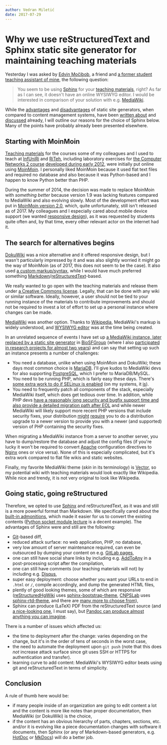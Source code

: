 ```yaml
---
author: Vedran Miletić
date: 2017-07-29
---
```


# Why we use reStructuredText and Sphinx static site generator for maintaining teaching materials

Yesterday I was asked by [Edvin Močibob](https://edvin.me/), a friend and [a former student teaching assistant of mine](../people.md#former-students), the following question:

> You seem to be using [Sphinx](https://www.sphinx-doc.org/) for your [teaching materials](../../hr/nastava/index.md), right? As far as I can see, it doesn't have an online WYSIWYG editor. I would be interested in comparison of your solution with e.g. [MediaWiki](https://www.mediawiki.org/).

While the [advantages](https://www.sitepoint.com/7-reasons-use-static-site-generator/) and [disadvantages](https://www.sitepoint.com/7-reasons-not-use-static-site-generator/) of static site generators, when compared to content management systems, have been [written about](https://www.stevestreeting.com/2016/06/12/converting-this-blog-from-wordpress-to-hugo/) and [discussed](https://news.ycombinator.com/item?id=896634) already, I will outline our reasons for the choice of Sphinx below. Many of the points have probably already been presented elsewhere.

## Starting with MoinMoin

[Teaching materials](../../hr/nastava/index.md) for the courses some of my colleagues and I used to teach at [InfUniRi](https://www.inf.uniri.hr/) and [RiTeh](http://www.riteh.uniri.hr/), including laboratory exercises for [the Computer Networks 2 course](../../hr/nastava/kolegiji/RM2.md) [developed during early 2012](../../hr/istrazivanje-i-razvoj.md#razvoj-e-kolegija-racunalne-mreze-2-na-sveucilistu-u-rijeci-u-akademskoj-20112012-godini), were initially put online using [MoinMoin](https://moinmo.in/). I personally liked MoinMoin because it used flat text files and required no database and also because it was Python-based and I happen to know Python better than PHP.

During the summer of 2014, the decision was made to replace MoinMoin with *something better* because version 1.9 was lacking features compared to MediaWiki and also evolving slowly. Most of the development effort was put in [MoinMoin version 2.0](https://moin-20.readthedocs.io/), which, quite unfortunately, still isn't released as of 2017. My colleagues and I especially cared about mobile device support (we wanted [responsive design](https://en.wikipedia.org/wiki/Responsive_web_design)), as it was requested by students quite often and, by that time, every other relevant actor on the internet had it.

## The search for alternatives begins

[DokuWiki](https://www.dokuwiki.org/) was a nice alternative and it offered responsive design, but I wasn't particularly impressed by it and was also slightly worried it might go the way of MoinMoin (as of 2017, this does not seem to be the case). It also used [a custom markup/syntax](https://www.dokuwiki.org/wiki:syntax), while I would have much preferred something [Markdown](https://daringfireball.net/projects/markdown/)/[reStructuredText](https://docutils.sourceforge.io/rst.html)-based.

We really wanted to go open with the teaching materials and release them under [a Creative Commons license](https://creativecommons.org/choose/). Legally, that can be done with any wiki or similar software. Ideally, however, a user should not be tied to your running instance of the materials to contribute improvements and should not be required to invest a lot of effort to set up a personal instance where changes can be made.

[MediaWiki](https://www.mediawiki.org/) was another option. Thanks to [Wikipedia](https://www.wikipedia.org/), MediaWiki's markup is widely understood, and [WYSIWYG editor](https://www.mediawiki.org/wiki/WYSIWYG_editor) was at the time being created.

In an unrelated sequence of events I have set up [a MediaWiki instance, later replaced by a static site generator](https://svedruziclab.github.io/software.html) in [BioSFGroup](https://svedruziclab.github.io/group.html) (where I also [participated in research projects for almost two years](2015-07-28-joys-and-pains-of-interdisciplinary-research.md)) and can say that setting up such an instance presents a number of challenges:

- You need a database, unlike when using MoinMoin and DokuWiki; these days most common choice is [MariaDB](https://mariadb.org/). I'll give kudos to MediaWiki devs for also supporting [PostgreSQL](https://www.postgresql.org/), which I prefer to MariaDB/MySQL.
- You need to be running PHP, which is fairly easy these days. There's [some extra work to do if SELinux is enabled](https://www.mediawiki.org/wiki/SELinux) (on my systems, it [is](https://stopdisablingselinux.com/)).
- You need to frequently patch all components of the stack, especially MediaWiki itself, which does get tedious over time. In addition, while PHP devs [have a reasonably long security and bugfix support time and also provide a detailed migration path after EOL](https://secure.php.net/eol.php) and while newer MediaWiki will likely support more recent PHP versions that include security fixes, your distribution [might](https://security-tracker.debian.org/tracker/source-package/php5) [require](https://security-tracker.debian.org/tracker/source-package/php7.0) you to do a distribution upgrade to a newer version to provide you with a newer (and supported) version of PHP containing the security fixes.

When migrating a MediaWiki instance from a server to another server, you have to dump/restore the database and adjust the config files (if you're lucky it won't be required to convert [Apache](https://httpd.apache.org/) configuration directives to [Nginx](https://nginx.org/) ones or vice versa). None of this is especially complicated, but it's extra work compared to flat file wikis and static websites.

Finally, my favorite MediaWiki theme (_skin_ in its terminology) is [Vector](https://www.mediawiki.org/wiki/Skin:Vector), so my potential wiki with teaching materials would look exactly like Wikipedia. While nice and trendy, it is not very original to look like Wikipedia.

## Going static, going reStructured

Therefore, we opted to use [Sphinx](https://www.sphinx-doc.org/) and reStructuredText, as it was and still is a more powerful format than Markdown. We specifically cared about the [built-in admonitions](https://www.sphinx-doc.org/en/stable/rest.html#directives), which made it easier for us to convert the existing contents ([Python socket module lecture](../../hr/nastava/materijali/python-modul-socket.md) is a decent example). The advantages of Sphinx were and still are the following:

- [Git](https://git-scm.com/)-based diff,
- reduced attack surface: no web application, PHP, no database,
- very low amount of server maintenance required, can even be outsourced by dumping your content on e.g. [GitLab pages](https://docs.gitlab.com/ee/user/project/pages/index.html),
- one can still have social share links by including e.g. [AddToAny](https://www.addtoany.com/) in a post-processing script after the compilation,
- one can still have comments (our teaching materials will not) by including e.g. [Disqus](https://disqus.com/),
- super easy deployment: choose whether you want your URLs to end in `.html` or `/`, compile accordingly, and dump the generated HTML files,
- plently of good looking themes, some of which are responsive ([reStructuredHgWiki](../../hr/povijest.md#restructuredtext-sphinx-i-bootstrap) uses [sphinx-bootstrap-theme](https://ryan-roemer.github.io/sphinx-bootstrap-theme/), [CNPSLab](../../hr/povijest.md#laboratorij-za-racunalne-mreze-paralelizaciju-i-simulaciju) uses [sphinx-rtd-theme](https://docs.readthedocs.io/en/latest/theme.html), and there are [many more to choose from](https://github.com/search?q=sphinx+theme)),
- Sphinx can produce (LaTeX) PDF from the reStructuredText source (and [a nice-looking one](https://www.sphinx-doc.org/_/downloads/en/master/pdf/), I must say), but [Pandoc can produce almost anything you can imagine](https://pandoc.org/).

There is a number of issues which affected us:

- the time to deployment after the change: varies depending on the change, but it's in the order of tens of seconds in the worst case,
- the need to automate the deployment upon `git push` (note that this does *not* increase attack surface since git uses SSH or HTTPS for authentication and transfer).
- learning curve to add content: MediaWiki's WYSIWYG editor beats using git and reStructuredText in terms of simplicity.

## Conclusion

A rule of thumb here would be:

- if many people inside of an organization are going to edit content a lot and the content is more like notes than proper documentation, then MediaWiki (or DokuWiki) is the choice,
- if the content has an obvious hierarchy of parts, chapters, sections, etc. and/or it is evolving like a piece documentation changes with software it documents, then Sphinx (or any of Markdown-based generators, e.g. [HotDoc](https://hotdoc.github.io/) or [MkDocs](https://www.mkdocs.org/)) will do a better job.
